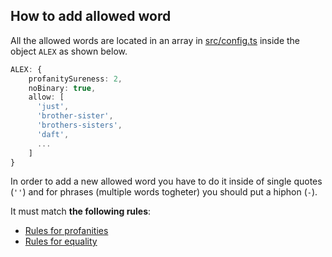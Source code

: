 ## How to add allowed word

All the allowed words are located in an array in [src/config.ts](../src/config.ts) inside the object ` ALEX ` as shown below. 

```ts
ALEX: {
    profanitySureness: 2,
    noBinary: true,
    allow: [
      'just',
      'brother-sister',
      'brothers-sisters',
      'daft',
      ...
    ]
}
```
In order to add a new allowed word you have to do it inside of single quotes (` '' `) and for phrases (multiple words togheter) you should put a hiphon (` - `).

It must match **the following rules**: 
- [Rules for profanities](https://github.com/retextjs/retext-profanities/blob/main/rules.md)
- [Rules for equality](https://github.com/retextjs/retext-equality/blob/main/rules.md)
